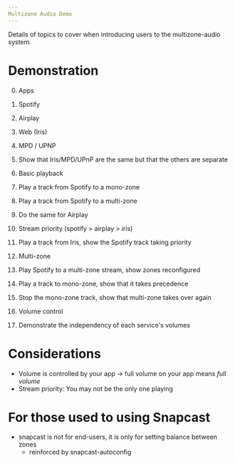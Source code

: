 ```yaml
---
Multizone Audio Demo
---
```


Details of topics to cover when introducing users to the multizone-audio system.

# Demonstration

0. Apps
  1. Spotify
  2. Airplay
  3. Web (Iris)
  4. MPD / UPNP
  5. Show that Iris/MPD/UPnP are the same but that the others are separate

1. Basic playback
  1. Play a track from Spotify to a mono-zone
  2. Play a track from Spotify to a multi-zone
  3. Do the same for Airplay

2. Stream priority (spotify > airplay > iris)
  1. Play a track from Iris, show the Spotify track taking priority

3. Multi-zone
  1. Play Spotify to a multi-zone stream, show zones reconfigured
  2. Play a track to mono-zone, show that it takes precedence
  3. Stop the mono-zone track, show that multi-zone takes over again

4. Volume control
  1. Demonstrate the independency of each service's volumes

# Considerations
* Volume is controlled by your app → full volume on your app means *full volume*
* Stream priority: You may not be the only one playing

# For those used to using Snapcast
* snapcast is not for end-users, it is only for setting balance between zones
  * reinforced by snapcast-autoconfig


